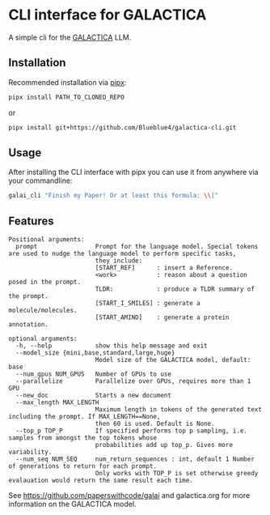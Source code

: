 # CLI interface for GALACTICA
A simple cli for the [GALACTICA](https://github.com/paperswithcode/galai) LLM. 

## Installation 
Recommended installation via [pipx](https://pypa.github.io/pipx/):
```bash
pipx install PATH_TO_CLONED_REPO
```
or
```bash
pipx install git+https://github.com/Blueblue4/galactica-cli.git
```
## Usage
After installing the CLI interface with pipx you can use it from anywhere via your commandline:
```bash
galai_cli "Finish my Paper! Or at least this formula: \\[" 
```

## Features

```
Positional arguments:
  prompt                Prompt for the language model. Special tokens are used to nudge the language model to perform specific tasks, 
                        they include: 
                        [START_REF]      : insert a Reference. 
                        <work>           : reason about a question posed in the prompt. 
                        TLDR:            : produce a TLDR summary of the prompt. 
                        [START_I_SMILES] : generate a molecule/molecules.
                        [START_AMINO]    : generate a protein annotation.

optional arguments:
  -h, --help            show this help message and exit
  --model_size {mini,base,standard,large,huge}
                        Model size of the GALACTICA model, default: base
  --num_gpus NUM_GPUS   Number of GPUs to use
  --parallelize         Parallelize over GPUs, requires more than 1 GPU
  --new_doc             Starts a new document
  --max_length MAX_LENGTH
                        Maximum length in tokens of the generated text including the prompt. If MAX_LENGTH==None, 
                        then 60 is used. Default is None.
  --top_p TOP_P         If specified performs top p sampling, i.e. samples from amongst the top tokens whose 
                        probabilities add up top_p. Gives more variability.
  --num_seq NUM_SEQ     num_return_sequences : int, default 1 Number of generations to return for each prompt. 
                        Only works with TOP_P is set otherwise greedy evalauation would return the same result each time. 
```
See https://github.com/paperswithcode/galai and galactica.org for more information on the GALACTICA model.